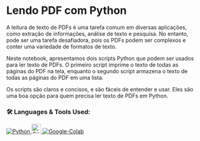 # Lendo PDF com Python

A leitura de texto de PDFs é uma tarefa comum em diversas aplicações, como extração de informações, análise de texto e pesquisa. No entanto, pode ser uma tarefa desafiadora, pois os PDFs podem ser complexos e conter uma variedade de formatos de texto.

Neste notebook, apresentamos dois scripts Python que podem ser usados para ler texto de PDFs. O primeiro script imprime o texto de todas as páginas do PDF na tela, enquanto o segundo script armazena o texto de todas as páginas do PDF em uma lista.

Os scripts são claros e concisos, e são fáceis de entender e usar. Eles são uma boa opção para quem precisa ler texto de PDFs em Python.

### 🛠 Languages & Tools Used:

<p align="left">  
  <a href="https://www.python.org/" target="_blank"> <img alt="Python" src="https://img.shields.io/badge/python%20-%2314354C.svg?&style=for-the-badge&logo=python&logoColor=white"/> </a> 
  <a href="https://git-scm.com/" target="_blank"> <img src="https://img.shields.io/badge/Git-282C34?logo=git" alt="Git logo" title="Git" height="25" /> </a> 
  <a href="https://colab.google/" target="_blank"> <img alt="Google-Colab" src="[[https://img.shields.io/badge/Jupyter%20-%23F37626.svg?&style=for-the-badge&logo=Jupyter&logoColor=white](https://encrypted-tbn0.gstatic.com/images?q=tbn:ANd9GcSzJfwH78oK9ZxbuvUHUA1UY1uP7CTaknX-fA&usqp=CAU)https://encrypted-tbn0.gstatic.com/images?q=tbn:ANd9GcSzJfwH78oK9ZxbuvUHUA1UY1uP7CTaknX-fA&usqp=CAU](https://external-content.duckduckgo.com/iu/?u=https%3A%2F%2Ftse2.mm.bing.net%2Fth%3Fid%3DOIP.jxiBB4-x7qsCZTRXz667cwAAAA%26pid%3DApi&f=1&ipt=91b513843909e31159114290220ea9357c643de9f04db2af330f62a2e24a0b68&ipo=images)https://external-content.duckduckgo.com/iu/?u=https%3A%2F%2Ftse2.mm.bing.net%2Fth%3Fid%3DOIP.jxiBB4-x7qsCZTRXz667cwAAAA%26pid%3DApi&f=1&ipt=91b513843909e31159114290220ea9357c643de9f04db2af330f62a2e24a0b68&ipo=images" /> </a> 
